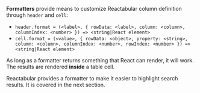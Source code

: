 **Formatters** provide means to customize Reactabular column definition through `header` and `cell`:

* `header.format = (<label>, { rowData: <label>, column: <column>, columnIndex: <number> }) => <string|React element>`
* `cell.format = (<value>, { rowData: <object>, property: <string>, column: <column>, columnIndex: <number>, rowIndex: <number> }) => <string|React element>`

As long as a formatter returns something that React can render, it will work. The results are rendered **inside** a table cell.

Reactabular provides a formatter to make it easier to highlight search results. It is covered in the next section.
